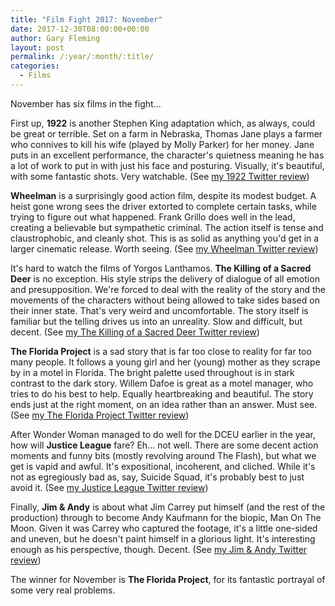 ```yaml
---
title: "Film Fight 2017: November"
date: 2017-12-30T08:00:00+00:00
author: Gary Fleming
layout: post
permalink: /:year/:month/:title/
categories:
  - Films
---
```


November has six films in the fight...

First up, **1922** is another Stephen King adaptation which, as always, could be great or terrible. Set on a farm in Nebraska, Thomas Jane plays a farmer who connives to kill his wife (played by Molly Parker) for her money. Jane puts in an excellent performance, the character's quietness meaning he has a lot of work to put in with just his face and posturing. Visually, it's beautiful, with some fantastic shots. Very watchable. (See [my 1922 Twitter review](https://twitter.com/garyfleming/status/926842962180493312))

**Wheelman** is a surprisingly good action film, despite its modest budget. A heist gone wrong sees the driver extorted to complete certain tasks, while trying to figure out what happened. Frank Grillo does well in the lead, creating a believable but sympathetic criminal. The action itself is tense and claustrophobic, and cleanly shot. This is as solid as anything you'd get in a larger cinematic release. Worth seeing.  (See [my Wheelman Twitter review](https://twitter.com/garyfleming/status/927588568981278720))

It's hard to watch the films of Yorgos Lanthamos. **The Killing of a Sacred Deer** is no exception. His style strips the delivery of dialogue of all emotion and presupposition. We're forced to deal with the reality of the story and the movements of the characters without being allowed to take sides based on their inner state. That's very weird and uncomfortable. The story itself is familiar but the telling drives us into an unreality. Slow and difficult, but decent. (See [my The Killing of a Sacred Deer Twitter review](https://twitter.com/garyfleming/status/927589255500697600))

**The Florida Project** is a sad story that is far too close to reality for far too many people. It follows a
 young girl and her (young) mother as they scrape by in a motel in Florida. The bright palette used throughout is in stark contrast to the dark story. Willem Dafoe is great as a motel manager, who tries to do his best to help. Equally heartbreaking and beautiful. The story ends just at the right moment, on an idea rather than an answer. Must see. (See [my The Florida Project Twitter review](https://twitter.com/garyfleming/status/929783555634487297))

After Wonder Woman managed to do well for the DCEU earlier in the year, how will **Justice League** fare? Eh... not well. There are some decent action moments and funny bits (mostly revolving around The Flash), but what we get is vapid and awful. It's expositional, incoherent, and cliched. While it's not as egregiously bad as, say, Suicide Squad, it's probably best to just avoid it. (See [my Justice League Twitter review](https://twitter.com/garyfleming/status/934821081025843200))

Finally, **Jim & Andy** is about what Jim Carrey put himself (and the rest of the production) through to become Andy Kaufmann for the biopic, Man On The Moon. Given it was Carrey who captured the footage, it's a little one-sided and uneven, but he doesn't paint himself in a glorious light. It's interesting enough as his perspective, though. Decent. (See [my Jim & Andy Twitter review](https://twitter.com/garyfleming/status/936282160134270976))

The winner for November is **The Florida Project**, for its fantastic portrayal of some very real problems.
